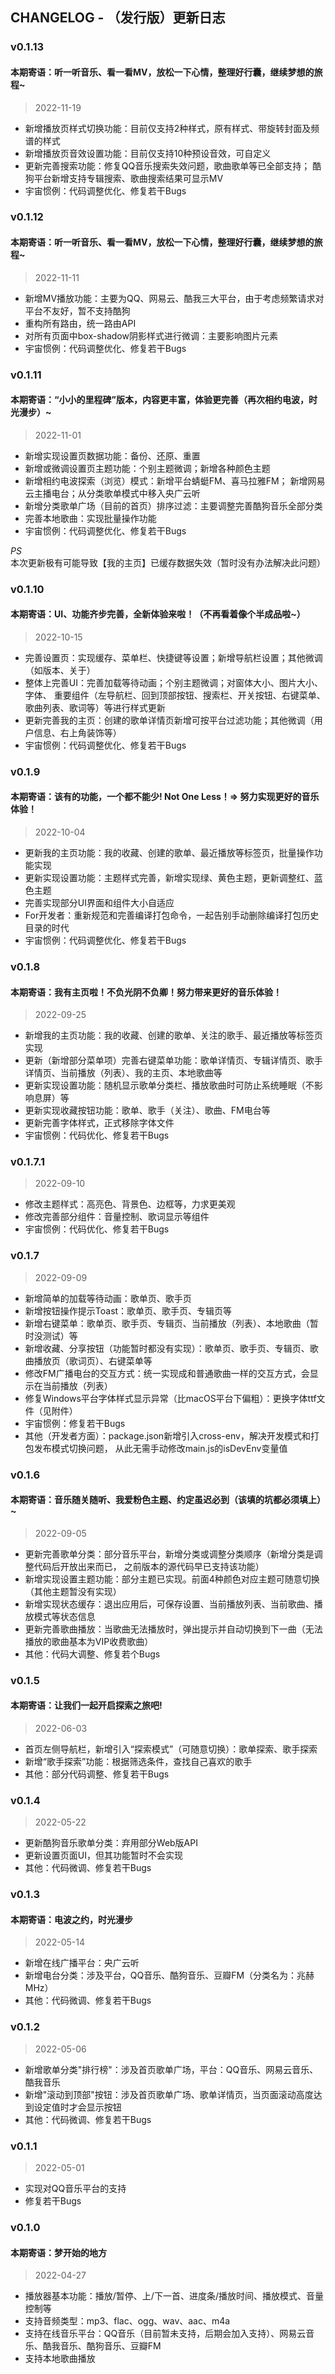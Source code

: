 ## CHANGELOG - （发行版）更新日志  
  
### v0.1.13  
#### 本期寄语：听一听音乐、看一看MV，放松一下心情，整理好行囊，继续梦想的旅程~  
> 2022-11-19  
* 新增播放页样式切换功能：目前仅支持2种样式，原有样式、带旋转封面及频谱的样式  
* 新增播放页音效设置功能：目前仅支持10种预设音效，可自定义  
* 更新完善搜索功能：修复QQ音乐搜索失效问题，歌曲歌单等已全部支持；
  酷狗平台新增支持专辑搜索、歌曲搜索结果可显示MV  
* 宇宙惯例：代码调整优化、修复若干Bugs  
  
  
### v0.1.12  
#### 本期寄语：听一听音乐、看一看MV，放松一下心情，整理好行囊，继续梦想的旅程~  
> 2022-11-11  
* 新增MV播放功能：主要为QQ、网易云、酷我三大平台，由于考虑频繁请求对平台不友好，暂不支持酷狗  
* 重构所有路由，统一路由API  
* 对所有页面中box-shadow阴影样式进行微调：主要影响图片元素  
* 宇宙惯例：代码调整优化、修复若干Bugs  
  
  
### v0.1.11  
#### 本期寄语：“小小的里程碑”版本，内容更丰富，体验更完善（再次相约电波，时光漫步）~  
> 2022-11-01  
* 新增实现设置页数据功能：备份、还原、重置  
* 新增或微调设置页主题功能：个别主题微调；新增各种颜色主题  
* 新增相约电波探索（浏览）模式：新增平台蜻蜓FM、喜马拉雅FM；
  新增网易云主播电台；从分类歌单模式中移入央广云听  
* 新增分类歌单广场（目前的首页）排序过滤：主要调整完善酷狗音乐全部分类  
* 完善本地歌曲：实现批量操作功能  
* 宇宙惯例：代码调整优化、修复若干Bugs  
  
*PS*  
本次更新极有可能导致【我的主页】已缓存数据失效（暂时没有办法解决此问题）
  
  
### v0.1.10  
#### 本期寄语：UI、功能齐步完善，全新体验来啦！（不再看着像个半成品啦~）
> 2022-10-15
* 完善设置页：实现缓存、菜单栏、快捷键等设置；新增导航栏设置；其他微调（如版本、关于）
* 整体上完善UI：完善加载等待动画；个别主题微调；对窗体大小、图片大小、字体、
重要组件（左导航栏、回到顶部按钮、搜索栏、开关按钮、右键菜单、歌曲列表、歌词等）等进行样式更新
* 更新完善我的主页：创建的歌单详情页新增可按平台过滤功能；其他微调（用户信息、右上角装饰等）
* 宇宙惯例：代码调整优化、修复若干Bugs
  
  
### v0.1.9 
#### 本期寄语：该有的功能，一个都不能少! Not One Less！=> 努力实现更好的音乐体验！
> 2022-10-04
* 更新我的主页功能：我的收藏、创建的歌单、最近播放等标签页，批量操作功能实现
* 更新实现设置功能：主题样式完善，新增实现绿、黄色主题，更新调整红、蓝色主题
* 完善实现部分UI界面和组件大小自适应
* For开发者：重新规范和完善编译打包命令，一起告别手动删除编译打包历史目录的时代
* 宇宙惯例：代码调整优化、修复若干Bugs


### v0.1.8
#### 本期寄语：我有主页啦！不负光阴不负卿！努力带来更好的音乐体验！
> 2022-09-25
* 新增我的主页功能：我的收藏、创建的歌单、关注的歌手、最近播放等标签页实现
* 更新（新增部分菜单项）完善右键菜单功能：歌单详情页、专辑详情页、歌手详情页、当前播放（列表）、我的主页、本地歌曲等
* 更新实现设置功能：随机显示歌单分类栏、播放歌曲时可防止系统睡眠（不影响息屏）等
* 更新实现收藏按钮功能：歌单、歌手（关注）、歌曲、FM电台等
* 更新完善字体样式，正式移除字体文件
* 宇宙惯例：代码优化、修复若干Bugs


### v0.1.7.1
> 2022-09-10 
* 修改主题样式：高亮色、背景色、边框等，力求更美观
* 修改完善部分组件：音量控制、歌词显示等组件
* 宇宙惯例：代码优化、修复若干Bugs


### v0.1.7
> 2022-09-09
* 新增简单的加载等待动画：歌单页、歌手页
* 新增按钮操作提示Toast：歌单页、歌手页、专辑页等
* 新增右键菜单：歌单页、歌手页、专辑页、当前播放（列表）、本地歌曲（暂时没测试）等
* 新增收藏、分享按钮（功能暂时都没有实现）：歌单页、歌手页、专辑页、歌曲播放页（歌词页）、右键菜单等
* 修改FM广播电台的交互方式：统一实现成和普通歌曲一样的交互方式，会显示在当前播放（列表）
* 修复Windows平台字体样式显示异常（比macOS平台下偏粗）：更换字体ttf文件（见附件）
* 宇宙惯例：修复若干Bugs
* 其他（开发者方面）：package.json新增引入cross-env，解决开发模式和打包发布模式切换问题，
  从此无需手动修改main.js的isDevEnv变量值


### v0.1.6
#### 本期寄语：音乐随关随听、我爱粉色主题、约定虽迟必到（该填的坑都必须填上）~
> 2022-09-05
* 更新完善歌单分类：部分音乐平台，新增分类或调整分类顺序（新增分类是调整代码后开放出来而已，
  之前版本的源代码早已支持该功能）
* 新增实现设置主题功能：部分主题已实现。前面4种颜色对应主题可随意切换（其他主题暂没有实现）
* 新增实现状态缓存：退出应用后，可保存设置、当前播放列表、当前歌曲、播放模式等状态信息
* 更新完善歌曲播放：当歌曲无法播放时，弹出提示并自动切换到下一曲（无法播放的歌曲基本为VIP收费歌曲）
* 其他：代码大调整、修复若个Bugs


### v0.1.5 
#### 本期寄语：让我们一起开启探索之旅吧! 
> 2022-06-03 
* 首页左侧导航栏，新增引入“探索模式”（可随意切换）：歌单探索、歌手探索
* 新增“歌手探索”功能：根据筛选条件，查找自己喜欢的歌手
* 其他：部分代码调整、修复若干Bugs


### v0.1.4
> 2022-05-22
* 更新酷狗音乐歌单分类：弃用部分Web版API
* 更新设置页面UI，但其功能暂时不会实现
* 其他：代码微调、修复若干Bugs


### v0.1.3
#### 本期寄语：电波之约，时光漫步
> 2022-05-14
* 新增在线广播平台：央广云听
* 新增电台分类：涉及平台，QQ音乐、酷狗音乐、豆瓣FM（分类名为：兆赫MHz）
* 其他：代码微调、修复若干Bugs
  
  
### v0.1.2  
> 2022-05-06
* 新增歌单分类"排行榜"：涉及首页歌单广场，平台：QQ音乐、网易云音乐、酷我音乐
* 新增"滚动到顶部"按钮：涉及首页歌单广场、歌单详情页，当页面滚动高度达到设定值时才会显示按钮
* 其他：代码微调、修复若干Bugs


### v0.1.1  
> 2022-05-01
* 实现对QQ音乐平台的支持
* 修复若干Bugs
  

### v0.1.0
#### 本期寄语：梦开始的地方
> 2022-04-27  
* 播放器基本功能：播放/暂停、上/下一首、进度条/播放时间、播放模式、音量控制等
* 支持音频类型：mp3、flac、ogg、wav、aac、m4a
* 支持在线音乐平台：QQ音乐（目前暂未支持，后期会加入支持）、网易云音乐、酷我音乐、酷狗音乐、豆瓣FM
* 支持本地歌曲播放  
  